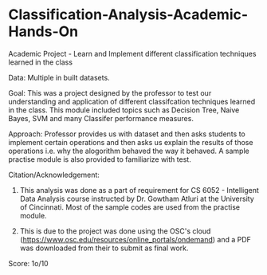 # Classification-Analysis-Academic-Hands-On
Academic Project - Learn and Implement different classification techniques learned in the class

Data: Multiple in built datasets.

Goal: This was a project designed by the professor to test our understanding and application of different classifcation techniques learned in the class. This module included topics such as Decision Tree, Naive Bayes, SVM and many Classifer performance measures.

Approach: Professor provides us with dataset and then asks students to implement certain operations and then asks us explain the results of those operations i.e. why the alogorithm behaved the way it behaved. A sample practise module is also provided to familiarize with test.

Citation/Acknowledgement:

  1. This analysis was done as a part of requirement for CS 6052 - Intelligent Data Analysis course instructed by Dr. Gowtham Atluri at the University of Cincinnati. Most of the sample codes are used from the practise module.

  2. This is due to the project was done using the OSC's cloud (https://www.osc.edu/resources/online_portals/ondemand) and a PDF was downloaded from their to submit as final work.

Score: 1o/10


